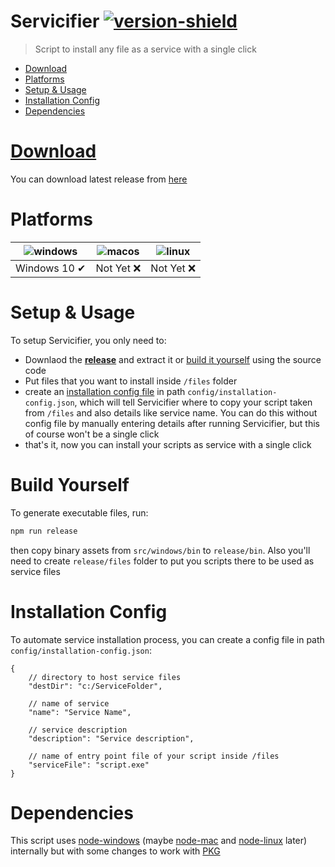 # Servicifier [![version-shield]][release] 
> Script to install any file as a service with a single click

- [Download](#download)
- [Platforms](#platforms)
- [Setup & Usage](#setup--usage)
- [Installation Config](#installation-config)
- [Dependencies](#dependencies)


# [Download][release]
You can download latest release from [here][release]

# Platforms

![windows] | ![macos] | ![linux] |
--- | --- | --- |
Windows 10 ✔ | Not Yet ❌ | Not Yet ❌ |

# Setup & Usage

To setup Servicifier, you only need to: 

- Downlaod the __[release][release]__ and extract it or [build it yourself](#build-yourself) using the source code
- Put files that you want to install inside `/files` folder
- create an [installation config file](#installation-config) in path `config/installation-config.json`, which will tell Servicifier where to copy your script taken from `/files` and also details like service name. You can do this without config file by manually entering details after running Servicifier, but this of course won't be a single click
- that's it, now you can install your scripts as service with a single click

# Build Yourself
To generate executable files, run:
```bash
npm run release
```
then copy binary assets from `src/windows/bin` to `release/bin`. Also you'll need to create `release/files` folder to put you scripts there to be used as service files

# Installation Config
To automate service installation process, you can create a config file in path `config/installation-config.json`:

```jsonc
{
    // directory to host service files
    "destDir": "c:/ServiceFolder",

    // name of service
    "name": "Service Name",

    // service description
    "description": "Service description",

    // name of entry point file of your script inside /files
    "serviceFile": "script.exe"
}
```

# Dependencies
This script uses [node-windows][node-windows] (maybe [node-mac][node-mac] and [node-linux][node-linux] later) internally but with some changes to work with [PKG][pkg]

[version-shield]: https://img.shields.io/badge/Version-1.0.0-blue
[release]: https://github.com/ErAz7/servicifier/releases
[node-windows]: https://github.com/coreybutler/node-windows#readme
[node-mac]: https://github.com/coreybutler/node-mac
[node-linux]: https://github.com/coreybutler/node-linux
[pkg]: https://github.com/vercel/pkg#readme
[windows]: https://user-images.githubusercontent.com/46329768/141021000-3fe223be-f648-4aaf-8a2a-3a5d84f95d50.png
[macos]: https://user-images.githubusercontent.com/46329768/141021007-c2075401-e0e0-4451-8668-77da557bbe9b.png
[linux]: https://user-images.githubusercontent.com/46329768/141096642-40524479-cc30-42e3-8a8e-c76c5c9b3f50.png

